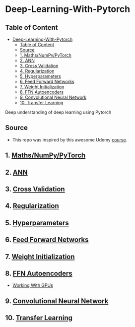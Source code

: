 # Deep-Learning-With-Pytorch

## Table of Content

- [Deep-Learning-With-Pytorch](#deep-learning-with-pytorch)
  - [Table of Content](#table-of-content)
  - [Source](#source)
  - [1. Maths/NumPy/PyTorch](#1-mathsnumpypytorch)
  - [2. ANN](#2-ann)
  - [3. Cross Validation](#3-cross-validation)
  - [4. Regularization](#4-regularization)
  - [5. Hyperparameters](#5-hyperparameters)
  - [6. Feed Forward Networks](#6-feed-forward-networks)
  - [7. Weight Initialization](#7-weight-initialization)
  - [8. FFN Autoencoders](#8-ffn-autoencoders)
  - [9. Convolutional Neural Network](#9-convolutional-neural-network)
  - [10. Transfer Learning](#10-transfer-learning)

Deep understanding of deep learning using Pytorch

## Source

- This repo was inspired by this awesome Udemy [course](https://www.udemy.com/course/deeplearning_x/learn/lecture/27844168#overview).

## 1. [Maths/NumPy/PyTorch](https://github.com/chineidu/Deep-Learning-With-Pytorch/tree/main/notebook/01_maths_numpy_pytorch)

## 2. [ANN](https://github.com/chineidu/Deep-Learning-With-Pytorch/tree/main/notebook/02_ANN)

## 3. [Cross Validation](https://github.com/chineidu/Deep-Learning-With-Pytorch/tree/main/notebook/03_cross_validation)

## 4. [Regularization](https://github.com/chineidu/Deep-Learning-With-Pytorch/tree/main/notebook/04_regularization)

## 5. [Hyperparameters](https://github.com/chineidu/Deep-Learning-With-Pytorch/tree/main/notebook/05_hyperparams)

## 6. [Feed Forward Networks](https://github.com/chineidu/Deep-Learning-With-Pytorch/tree/main/notebook/06_FNN)

## 7. [Weight Initialization](https://github.com/chineidu/Deep-Learning-With-Pytorch/tree/main/notebook/07_weights_init)

## 8. [FFN Autoencoders](https://github.com/chineidu/Deep-Learning-With-Pytorch/tree/main/notebook/08_FFN_Autoencoders)

- [Working With GPUs](https://github.com/chineidu/Deep-Learning-With-Pytorch/blob/main/notebook/08_FFN_Autoencoders/03_CPUs_vs_GPUs.ipynb)

## 9. [Convolutional Neural Network](https://github.com/chineidu/Deep-Learning-With-Pytorch/blob/main/notebook/09_convolution)

## 10. [Transfer Learning](https://github.com/chineidu/Deep-Learning-With-Pytorch/blob/main/notebook/10_transfer_learning)
